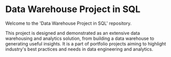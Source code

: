 # Data Warehouse Project in SQL

Welcome to the 'Data Warehouse Project in SQL' repository. 

This project is designed and demonstrated as an extensive data warehousing and analytics solution, from building a data warehouse to generating useful insights. It is a part of portfolio projects aiming to highlight industry's best practices and needs in data engineering and analytics. 
